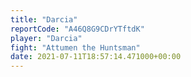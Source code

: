 ```yaml
---
title: "Darcia"
reportCode: "A46Q8G9CDrYTftdK"
player: "Darcia"
fight: "Attumen the Huntsman"
date: 2021-07-11T18:57:14.471000+00:00
---
```

